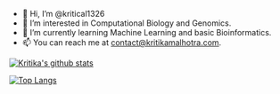- 👋 Hi, I’m @kritical1326
- 👀 I’m interested in Computational Biology and Genomics.
- 🌱 I’m currently learning Machine Learning and basic Bioinformatics.
- 📫 You can reach me at contact@kritikamalhotra.com.

[![Kritika's github stats](https://github-readme-stats.vercel.app/api?username=kritical1326&count_private=true&show_icons=true&theme=radical&hide_rank=false)](https://github.com/anuraghazra/github-readme-stats)

[![Top Langs](https://github-readme-stats.vercel.app/api/top-langs/?username=kritical1326)](https://github.com/anuraghazra/github-readme-stats)
<!---
kritical1326/kritical1326 is a ✨ special ✨ repository because its `README.md` (this file) appears on your GitHub profile.
You can click the Preview link to take a look at your changes.
- 💞️ I’m looking to collaborate on ...
--->

